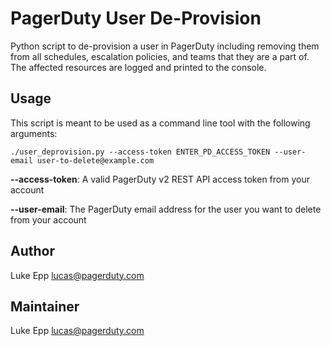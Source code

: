 # PagerDuty User De-Provision

Python script to de-provision a user in PagerDuty including removing them from all schedules, escalation policies, and teams that they are a part of. The affected resources are logged and printed to the console.

## Usage

This script is meant to be used as a command line tool with the following arguments:

`./user_deprovision.py --access-token ENTER_PD_ACCESS_TOKEN --user-email user-to-delete@example.com`

**--access-token**: A valid PagerDuty v2 REST API access token from your account

**--user-email**: The PagerDuty email address for the user you want to delete from your account

## Author

Luke Epp <lucas@pagerduty.com>

## Maintainer

Luke Epp <lucas@pagerduty.com>
